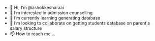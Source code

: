 - 👋 Hi, I’m @ashokkesharaai
- 👀 I’m interested in admission counselling
- 🌱 I’m currently learning generating database
- 💞️ I’m looking to collaborate on getting students database on parent's salary structure
- 📫 How to reach me ...

<!---
ashokkesharaai/ashokkesharaai is a ✨ special ✨ repository because its `README.md` (this file) appears on your GitHub profile.
You can click the Preview link to take a look at your changes.
--->
